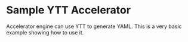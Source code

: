 Sample YTT Accelerator
======================

Accelerator engine can use YTT to generate YAML.
This is a very basic example showing how to use it.